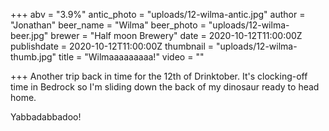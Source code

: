 +++
abv = "3.9%"
antic_photo = "uploads/12-wilma-antic.jpg"
author = "Jonathan"
beer_name = "Wilma"
beer_photo = "uploads/12-wilma-beer.jpg"
brewer = "Half moon Brewery"
date = 2020-10-12T11:00:00Z
publishdate = 2020-10-12T11:00:00Z
thumbnail = "uploads/12-wilma-thumb.jpg"
title = "Wilmaaaaaaaaa!"
video = ""

+++
Another trip back in time for the 12th of Drinktober. It's clocking-off time in Bedrock so I'm sliding down the back of my dinosaur ready to head home. 

Yabbadabbadoo!